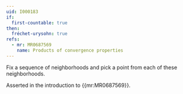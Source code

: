 ```yaml
---
uid: I000183
if:
  first-countable: true
then:
  fréchet-urysohn: true
refs:
  - mr: MR0687569
    name: Products of convergence properties
---
```

Fix a sequence of neighborhoods and pick a point from each of these neighborhoods.

Asserted in the introduction to {{mr:MR0687569}}.
